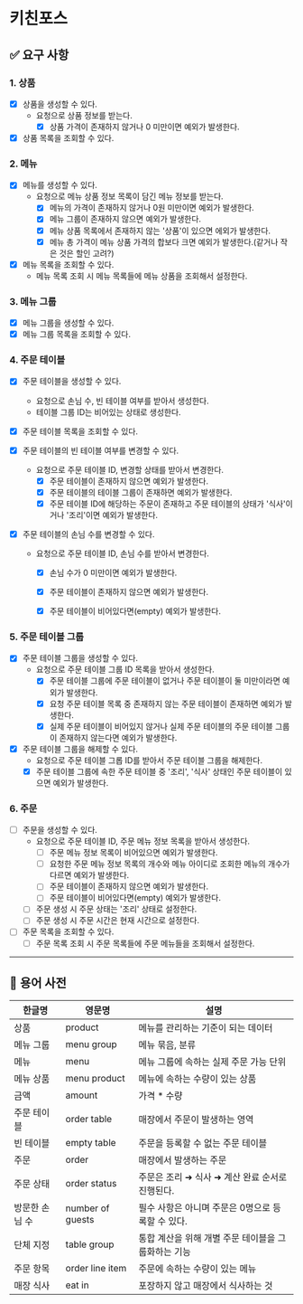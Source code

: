 # 키친포스

## ✅ 요구 사항

### 1. 상품
- [x] 상품을 생성할 수 있다.
  - 요청으로 상품 정보를 받는다.
    - [x] 상품 가격이 존재하지 않거나 0 미만이면 예외가 발생한다.
  
- [x] 상품 목록을 조회할 수 있다.

### 2. 메뉴
- [x] 메뉴를 생성할 수 있다.
  - 요청으로 메뉴 상품 정보 목록이 담긴 메뉴 정보를 받는다.
    - [x] 메뉴의 가격이 존재하지 않거나 0원 미만이면 예외가 발생한다.
    - [x] 메뉴 그룹이 존재하지 않으면 예외가 발생한다. 
    - [x] 메뉴 상품 목록에서 존재하지 않는 '상품'이 있으면 에외가 발생한다.
    - [x] 메뉴 총 가격이 메뉴 상품 가격의 합보다 크면 예외가 발생한다.(같거나 작은 것은 할인 고려?)

- [x] 메뉴 목록을 조회할 수 있다.
  - 메뉴 목록 조회 시 메뉴 목록들에 메뉴 상품을 조회해서 설정한다.

### 3. 메뉴 그룹
- [x] 메뉴 그룹을 생성할 수 있다.
- [x] 메뉴 그룹 목록을 조회할 수 있다.

### 4. 주문 테이블
- [x] 주문 테이블을 생성할 수 있다.
  - 요청으로 손님 수, 빈 테이블 여부를 받아서 생성한다.
  - 테이블 그룹 ID는 비어있는 상태로 생성한다. 

- [x] 주문 테이블 목록을 조회할 수 있다.

- [x] 주문 테이블의 빈 테이블 여부를 변경할 수 있다.
  - 요청으로 주문 테이블 ID, 변경할 상태를 받아서 변경한다.
    - [x] 주문 테이블이 존재하지 않으면 예외가 발생한다.
    - [x] 주문 테이블의 테이블 그룹이 존재하면 예외가 발생한다.
    - [x] 주문 테이블 ID에 해당하는 주문이 존재하고 주문 테이블의 상태가 '식사'이거나 '조리'이면 예외가 발생한다.
  
- [x] 주문 테이블의 손님 수를 변경할 수 있다.
  - 요청으로 주문 테이블 ID, 손님 수를 받아서 변경한다.
    - [x] 손님 수가 0 미만이면 예외가 발생한다.
    - [x] 주문 테이블이 존재하지 않으면 예외가 발생한다.
    - [x] 주문 테이블이 비어있다면(empty) 예외가 발생한다.


### 5. 주문 테이블 그룹
- [x] 주문 테이블 그룹을 생성할 수 있다.
  - 요청으로 주문 테이블 그룹 ID 목록을 받아서 생성한다.
    - [x] 주문 테이블 그룹에 주문 테이블이 없거나 주문 테이블이 둘 미만이라면 예외가 발생한다.
    - [x] 요청 주문 테이블 목록 중 존재하지 않는 주문 테이블이 존재하면 예외가 발생한다.
    - [x] 실제 주문 테이블이 비어있지 않거나 실제 주문 테이블의 주문 테이블 그룹이 존재하지 않는다면 예외가 발생한다.

- [x] 주문 테이블 그룹을 해제할 수 있다.
  - 요청으로 주문 테이블 그롭 ID를 받아서 주문 테이블 그룹을 해제한다.
  - [x] 주문 테이블 그룹에 속한 주문 테이블 중 '조리', '식사' 상태인 주문 테이블이 있으면 예외가 발생한다.

### 6. 주문
- [ ] 주문을 생성할 수 있다.
  - 요청으로 주문 테이블 ID, 주문 메뉴 정보 목록을 받아서 생성한다.
    - [ ] 주문 메뉴 정보 목록이 비어있으면 예외가 발생한다.
    - [ ] 요청한 주문 메뉴 정보 목록의 개수와 메뉴 아이디로 조회한 메뉴의 개수가 다르면 예외가 발생한다.
    - [ ] 주문 테이블이 존재하지 않으면 예외가 발생한다.
    - [ ] 주문 테이블이 비어있다면(empty) 예외가 발생한다.
  - [ ] 주문 생성 시 주문 상태는 '조리' 상태로 설정한다.
  - [ ] 주문 생성 시 주문 시간은 현재 시간으로 설정한다.

- [ ] 주문 목록을 조회할 수 있다.
  - [ ] 주문 목록 조회 시 주문 목록들에 주문 메뉴들을 조회해서 설정한다.

---

## 📘 용어 사전

| 한글명 | 영문명 | 설명 |
| --- | --- | --- |
| 상품 | product | 메뉴를 관리하는 기준이 되는 데이터 |
| 메뉴 그룹 | menu group | 메뉴 묶음, 분류 |
| 메뉴 | menu | 메뉴 그룹에 속하는 실제 주문 가능 단위 |
| 메뉴 상품 | menu product | 메뉴에 속하는 수량이 있는 상품 |
| 금액 | amount | 가격 * 수량 |
| 주문 테이블 | order table | 매장에서 주문이 발생하는 영역 |
| 빈 테이블 | empty table | 주문을 등록할 수 없는 주문 테이블 |
| 주문 | order | 매장에서 발생하는 주문 |
| 주문 상태 | order status | 주문은 조리 ➜ 식사 ➜ 계산 완료 순서로 진행된다. |
| 방문한 손님 수 | number of guests | 필수 사항은 아니며 주문은 0명으로 등록할 수 있다. |
| 단체 지정 | table group | 통합 계산을 위해 개별 주문 테이블을 그룹화하는 기능 |
| 주문 항목 | order line item | 주문에 속하는 수량이 있는 메뉴 |
| 매장 식사 | eat in | 포장하지 않고 매장에서 식사하는 것 |
